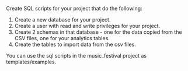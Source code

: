 Create SQL scripts for your project that do the following:
1. Create a new database for your project.
2. Create a user with read and write privileges for your project.
3. Create 2 schemas in that database - one for the data copied from the CSV files, one for your analytics tables.
4. Create the tables to import data from the csv files.

You can use the sql scripts in the music_festival project as templates/examples.